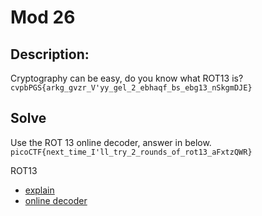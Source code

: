 # Mod 26
## Description:

Cryptography can be easy, do you know what ROT13 is? 
```cvpbPGS{arkg_gvzr_V'yy_gel_2_ebhaqf_bs_ebg13_nSkgmDJE}```


## Solve

Use the ROT 13 online decoder, answer in below.
```picoCTF{next_time_I'll_try_2_rounds_of_rot13_aFxtzQWR}```

ROT13
- [explain](https://en.wikipedia.org/wiki/ROT13)
- [online decoder](https://rot13.com)
